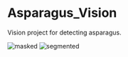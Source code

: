 # Asparagus_Vision
Vision project for detecting asparagus.

![masked](https://github.com/Gimpely/Asparagus_Vision/assets/22889949/46395a19-9e10-4c0e-a506-500930c9a801) ![segmented](https://github.com/Gimpely/Asparagus_Vision/assets/22889949/7d6bf51a-4f47-455d-bb5d-c4bcf5eace16)

